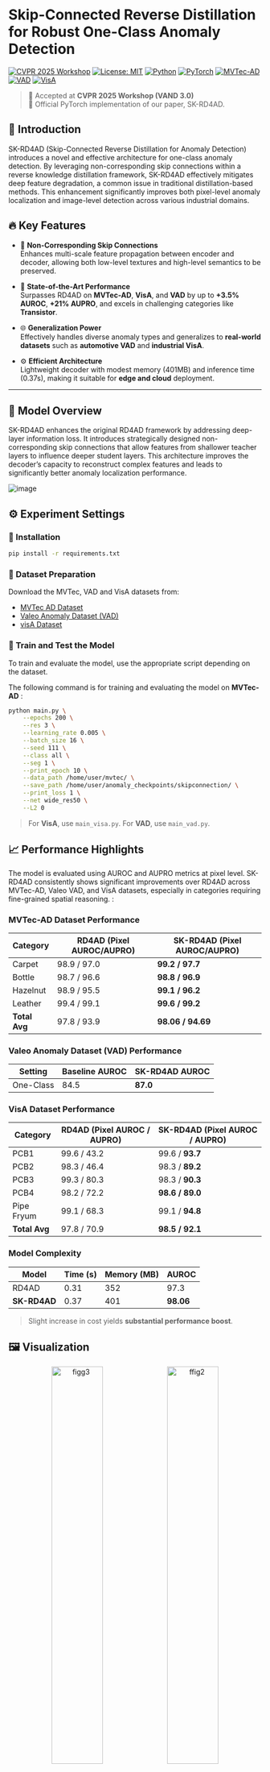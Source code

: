 # Skip-Connected Reverse Distillation for Robust One-Class Anomaly Detection

[![CVPR 2025 Workshop](https://img.shields.io/badge/CVPR%202025-Workshop-orange)](https://cvpr2025.thecvf.com/)
[![License: MIT](https://img.shields.io/badge/license-MIT-blue.svg)](LICENSE)
[![Python](https://img.shields.io/badge/python-3.8%2B-blue.svg)](https://www.python.org/downloads/release/python-380/)
[![PyTorch](https://img.shields.io/badge/framework-PyTorch-red)](https://pytorch.org/)
[![MVTec-AD](https://img.shields.io/badge/dataset-MVTec--AD-green)](https://www.mvtec.com/company/research/datasets/mvtec-ad/)
[![VAD](https://img.shields.io/badge/dataset-VAD-brightgreen)](https://github.com/valeoai/VAD)
[![VisA](https://img.shields.io/badge/dataset-VisA-yellow)](https://github.com/amazon-science/spot-diff)

> 📣 Accepted at **CVPR 2025 Workshop (VAND 3.0)**  
> 🔧 Official PyTorch implementation of our paper, SK-RD4AD.

## 📖 Introduction

SK-RD4AD (Skip-Connected Reverse Distillation for Anomaly Detection) introduces a novel and effective architecture for one-class anomaly detection. By leveraging non-corresponding skip connections within a reverse knowledge distillation framework, SK-RD4AD effectively mitigates deep feature degradation, a common issue in traditional distillation-based methods. This enhancement significantly improves both pixel-level anomaly localization and image-level detection across various industrial domains.

## 🔥 Key Features
- 🔗 **Non-Corresponding Skip Connections**  
  Enhances multi-scale feature propagation between encoder and decoder, allowing both low-level textures and high-level semantics to be preserved.

- 🚀 **State-of-the-Art Performance**  
  Surpasses RD4AD on **MVTec-AD**, **VisA**, and **VAD** by up to **+3.5% AUROC**, **+21% AUPRO**, and excels in challenging categories like **Transistor**.

- 🌐 **Generalization Power**  
  Effectively handles diverse anomaly types and generalizes to **real-world datasets** such as **automotive VAD** and **industrial VisA**.

- ⚙️ **Efficient Architecture**  
  Lightweight decoder with modest memory (401MB) and inference time (0.37s), making it suitable for **edge and cloud** deployment.

---


## 📂 Model Overview
SK-RD4AD enhances the original RD4AD framework by addressing deep-layer information loss. It introduces strategically designed non-corresponding skip connections that allow features from shallower teacher layers to influence deeper student layers. This architecture improves the decoder’s capacity to reconstruct complex features and leads to significantly better anomaly localization performance.


![image](https://github.com/user-attachments/assets/51916259-a0a4-4d39-aaa0-ee170d87cfe6)


## ⚙️ Experiment Settings

### 🧪 Installation
```bash
pip install -r requirements.txt
```

### 📁 Dataset Preparation
Download the MVTec, VAD and VisA datasets from:
- [MVTec AD Dataset](https://www.mvtec.com/company/research/datasets/mvtec-ad/)
- [Valeo Anomaly Dataset (VAD)](https://drive.google.com/file/d/1LbHHJHCdkvhzVqekAIRdWjBWaBHxPjuu/view/)
- [visA Dataset](https://github.com/amazon-science/spot-diff)

### 🏃 Train and Test the Model
To train and evaluate the model, use the appropriate script depending on the dataset.

The following command is for training and evaluating the model on **MVTec-AD** :
```bash
python main.py \
    --epochs 200 \
    --res 3 \
    --learning_rate 0.005 \
    --batch_size 16 \
    --seed 111 \
    --class all \
    --seg 1 \
    --print_epoch 10 \
    --data_path /home/user/mvtec/ \
    --save_path /home/user/anomaly_checkpoints/skipconnection/ \
    --print_loss 1 \
    --net wide_res50 \
    --L2 0
```
> For **VisA**, use `main_visa.py`.
> For **VAD**, use `main_vad.py`.

## 📈 Performance Highlights
The model is evaluated using AUROC and AUPRO metrics at pixel level. SK-RD4AD consistently shows significant improvements over RD4AD across MVTec-AD, Valeo VAD, and VisA datasets, especially in categories requiring fine-grained spatial reasoning. : 

### MVTec-AD Dataset Performance
| Category     | RD4AD (Pixel AUROC/AUPRO) | SK-RD4AD (Pixel AUROC/AUPRO)   |
|--------------|----------------------------|--------------------------------|
| Carpet       | 98.9 / 97.0                | **99.2 / 97.7**                |
| Bottle       | 98.7 / 96.6                | **98.8 / 96.9**                |
| Hazelnut     | 98.9 / 95.5                | **99.1 / 96.2**                |
| Leather      | 99.4 / 99.1                | **99.6 / 99.2**                |
| **Total Avg**| 97.8 / 93.9                | **98.06 / 94.69**              |

### Valeo Anomaly Dataset (VAD) Performance
| Setting   | Baseline AUROC | SK-RD4AD AUROC |
|-----------|----------------|----------------|
| One-Class | 84.5           | **87.0**       |

### VisA Dataset Performance
| Category     | RD4AD (Pixel AUROC / AUPRO) | SK-RD4AD (Pixel AUROC / AUPRO) |
|--------------|-----------------------------|--------------------------------|
| PCB1         | 99.6 / 43.2                 | 99.6 / **93.7**                |
| PCB2         | 98.3 / 46.4                 | 98.3 / **89.2**                |
| PCB3         | 99.3 / 80.3                 | 98.3 / **90.3**                |
| PCB4         | 98.2 / 72.2                 | **98.6 / 89.0**                |
| Pipe Fryum   | 99.1 / 68.3                 | 99.1 / **94.8**                |
| **Total Avg** | 97.8 / 70.9                 | **98.5 / 92.1**                |

### Model Complexity

| Model       | Time (s) | Memory (MB) | AUROC |
|-------------|----------|-------------|--------|
| RD4AD       | 0.31     | 352         | 97.3   |
| **SK-RD4AD** | 0.37     | 401         | **98.06** |

> Slight increase in cost yields **substantial performance boost**.

## 🖼️ Visualization
<p align="center">
  <img src="https://github.com/user-attachments/assets/b2fe4e4b-6a4c-4c86-8caa-ebef8da92dd8" alt="figg3" width="45%">
  <img src="https://github.com/user-attachments/assets/dbbd9d8a-f70a-4a8f-9a9b-49e2f95ed4be" alt="ffig2" width="45%">

</p>

The visualization results demonstrate **the effectiveness of the SK-RD4AD model in detecting anomalies**. The anomaly maps highlight areas where the model identifies potential defects, using red and yellow hues to indicate regions of high confidence. The overlaid images combine the original images with the anomaly maps, clearly showing the detected anomalies' locations.

## 🎯 Conclusion
SK-RD4AD addresses the challenge of deep feature loss in anomaly detection by introducing **non-corresponding skip connections** within a reverse distillation framework.  
This design improves **multi-scale feature retention** and enhances the model's ability to detect **subtle and diverse anomalies**.  
Tested across industrial benchmarks, it shows consistent improvements over RD4AD, making it a **robust and effective solution for real-world anomaly detection tasks**.

## 📚 Citation

```
TBD
```
## 🙏 Acknowledgement

This work builds upon the [RD4AD (Anomaly Detection via Reverse Distillation From One-Class Embedding)](https://github.com/hq-deng/RD4AD) framework.  
We sincerely thank the original authors for open-sourcing their code and pre-trained models, which made this research possible.



